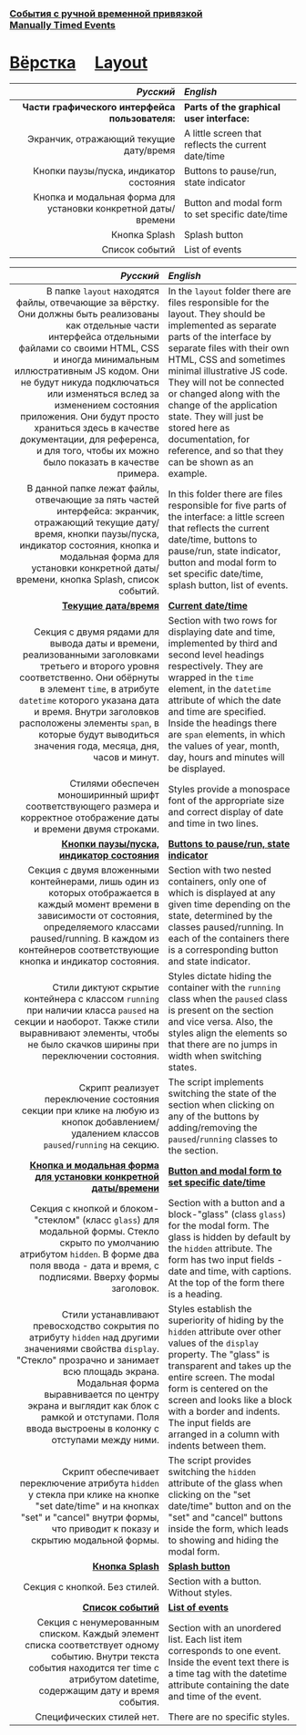 ### [События с ручной временной привязкой](https://github.com/UniBreakfast/manually-timed-events) &nbsp; &nbsp; [Manually&nbsp;Timed&nbsp;Events](https://github.com/UniBreakfast/manually-timed-events)

# [Вёрстка](https://github.com/UniBreakfast/manually-timed-events/tree/main/layout) &nbsp; &nbsp; [Layout](https://github.com/UniBreakfast/manually-timed-events/tree/main/layout)

| *Русский* | *English* |
|-:|:-|
| **Части графического интерфейса пользователя:** | **Parts of the graphical user interface:** |
| Экранчик, отражающий текущие дату/время | A little screen that reflects the current date/time |
| Кнопки паузы/пуска, индикатор состояния | Buttons to pause/run, state indicator |
| Кнопка и модальная форма для установки конкретной даты/времени | Button and modal form to set specific date/time |
| Кнопка Splash | Splash button |
| Список событий | List of events |

| *Русский* | *English* |
|-:|:-|
| В папке `layout` находятся файлы, отвечающие за вёрстку. Они должны быть реализованы как отдельные части интерфейса отдельными файлами со своими HTML, CSS и иногда минимальным иллюстративным JS кодом. Они не будут никуда подключаться или изменяться вслед за изменением состояния приложения. Они будут просто храниться здесь в качестве документации, для референса, и для того, чтобы их можно было показать в качестве примера. | In the `layout` folder there are files responsible for the layout. They should be implemented as separate parts of the interface by separate files with their own HTML, CSS and sometimes minimal illustrative JS code. They will not be connected or changed along with the change of the application state. They will just be stored here as documentation, for reference, and so that they can be shown as an example. |
| В данной папке лежат файлы, отвечающие за пять частей интерфейса: экранчик, отражающий текущие дату/время, кнопки паузы/пуска, индикатор состояния, кнопка и модальная форма для установки конкретной даты/времени, кнопка Splash, список событий. | In this folder there are files responsible for five parts of the interface: a little screen that reflects the current date/time, buttons to pause/run, state indicator, button and modal form to set specific date/time, splash button, list of events. |
| [**Текущие дата/время**](https://unibreakfast.github.io/manually-timed-events/layout/current-date-time.html) | [**Current date/time**](https://unibreakfast.github.io/manually-timed-events/layout/current-date-time.html) |
| Секция с двумя рядами для вывода даты и времени, реализованными заголовками третьего и второго уровня соответственно. Они обёрнуты в элемент `time`, в атрибуте `datetime` которого указана дата и время. Внутри заголовков расположены элементы `span`, в которые будут выводиться значения года, месяца, дня, часов и минут.  | Section with two rows for displaying date and time, implemented by third and second level headings respectively. They are wrapped in the `time` element, in the `datetime` attribute of which the date and time are specified. Inside the headings there are `span` elements, in which the values of year, month, day, hours and minutes will be displayed. |
| Стилями обеспечен моноширинный шрифт соответствующего размера и корректное отображение даты и времени двумя строками. | Styles provide a monospace font of the appropriate size and correct display of date and time in two lines. |
| [**Кнопки паузы/пуска, индикатор состояния**](https://unibreakfast.github.io/manually-timed-events/layout/pause-run-state.html) | [**Buttons to pause/run, state indicator**](https://unibreakfast.github.io/manually-timed-events/layout/pause-run-state.html) |
| Секция с двумя вложенными контейнерами, лишь один из которых отображается в каждый момент времени в зависимости от состояния, определяемого классами paused/running. В каждом из контейнеров соответствующие кнопка и индикатор состояния. | Section with two nested containers, only one of which is displayed at any given time depending on the state, determined by the classes paused/running. In each of the containers there is a corresponding button and state indicator. |
| Стили диктуют скрытие контейнера с классом `running` при наличии класса `paused` на секции и наоборот. Также стили выравнивают элементы, чтобы не было скачков ширины при переключении состояния. | Styles dictate hiding the container with the `running` class when the `paused` class is present on the section and vice versa. Also, the styles align the elements so that there are no jumps in width when switching states. |
| Скрипт реализует переключение состояния секции при клике на любую из кнопок добавлением/удалением классов `paused`/`running` на секцию. | The script implements switching the state of the section when clicking on any of the buttons by adding/removing the `paused`/`running` classes to the section. |
| [**Кнопка и модальная форма для установки конкретной даты/времени**](https://unibreakfast.github.io/manually-timed-events/layout/set-date-time.html) | [**Button and modal form to set specific date/time**](https://unibreakfast.github.io/manually-timed-events/layout/set-date-time.html) |
| Секция с кнопкой и блоком-"стеклом" (класс `glass`) для модальной формы. Стекло скрыто по умолчанию атрибутом `hidden`. В форме два поля ввода - дата и время, с подписями. Вверху формы заголовок. | Section with a button and a block-"glass" (class `glass`) for the modal form. The glass is hidden by default by the `hidden` attribute. The form has two input fields - date and time, with captions. At the top of the form there is a heading. |
| Стили устанавливают превосходство сокрытия по атрибуту `hidden` над другими значениями свойства `display`. "Стекло" прозрачно и занимает всю площадь экрана. Модальная форма выравнивается по центру экрана и выглядит как блок с рамкой и отступами. Поля ввода выстроены в колонку с отступами между ними. | Styles establish the superiority of hiding by the `hidden` attribute over other values of the `display` property. The "glass" is transparent and takes up the entire screen. The modal form is centered on the screen and looks like a block with a border and indents. The input fields are arranged in a column with indents between them. |
| Скрипт обеспечивает переключение атрибута `hidden` у стекла при клике на кнопке "set date/time" и на кнопках "set" и "cancel" внутри формы, что приводит к показу и скрытию модальной формы. | The script provides switching the `hidden` attribute of the glass when clicking on the "set date/time" button and on the "set" and "cancel" buttons inside the form, which leads to showing and hiding the modal form. |
| [**Кнопка Splash**](https://unibreakfast.github.io/manually-timed-events/layout/splash-button.html) | [**Splash button**](https://unibreakfast.github.io/manually-timed-events/layout/splash-button.html) |
| Секция с кнопкой. Без стилей. | Section with a button. Without styles. |
| [**Список событий**](https://unibreakfast.github.io/manually-timed-events/layout/event-list.html) | [**List of events**](https://unibreakfast.github.io/manually-timed-events/layout/event-list.html) |
| Секция с ненумерованным списком. Каждый элемент списка соответствует одному событию. Внутри текста события находится тег time с атрибутом datetime, содержащим дату и время события. | Section with an unordered list. Each list item corresponds to one event. Inside the event text there is a time tag with the datetime attribute containing the date and time of the event. |
| Специфических стилей нет. | There are no specific styles. |
